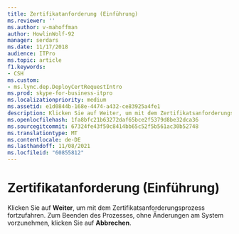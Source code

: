 ```yaml
---
title: Zertifikatanforderung (Einführung)
ms.reviewer: ''
ms.author: v-mahoffman
author: HowlinWolf-92
manager: serdars
ms.date: 11/17/2018
audience: ITPro
ms.topic: article
f1.keywords:
- CSH
ms.custom:
- ms.lync.dep.DeployCertRequestIntro
ms.prod: skype-for-business-itpro
ms.localizationpriority: medium
ms.assetid: e1d0844b-168e-4474-a432-ce83925a4fe1
description: Klicken Sie auf Weiter, um mit dem Zertifikatsanforderungsprozess fortzufahren. Zum Beenden des Prozesses, ohne Änderungen am System vorzunehmen, klicken Sie auf Abbrechen.
ms.openlocfilehash: 1fa8bfc21b63272daf65bce2f5379d8be32dca36
ms.sourcegitcommit: 67324fe43f50c8414bb65c52f5b561ac30b52748
ms.translationtype: MT
ms.contentlocale: de-DE
ms.lasthandoff: 11/08/2021
ms.locfileid: "60855812"
---
```

# <a name="certificate-request-intro"></a>Zertifikatanforderung (Einführung)
 
Klicken Sie auf **Weiter**, um mit dem Zertifikatsanforderungsprozess fortzufahren. Zum Beenden des Prozesses, ohne Änderungen am System vorzunehmen, klicken Sie auf **Abbrechen**.
  

